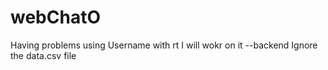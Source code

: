 # webChatO

Having problems using Username with rt I will wokr on it --backend
Ignore the data.csv file

